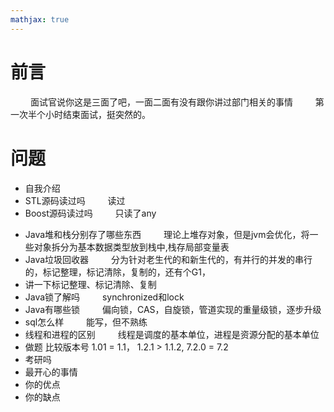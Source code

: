 ```yaml
---
mathjax: true
---
```


# 前言
&emsp;&emsp; 面试官说你这是三面了吧，一面二面有没有跟你讲过部门相关的事情
&emsp;&emsp; 第一次半个小时结束面试，挺突然的。

# 问题
- 自我介绍 
- STL源码读过吗
&emsp;&emsp; 读过
- Boost源码读过吗
&emsp;&emsp; 只读了any
<!--more-->
- Java堆和栈分别存了哪些东西
&emsp;&emsp; 理论上堆存对象，但是jvm会优化，将一些对象拆分为基本数据类型放到栈中,栈存局部变量表
- Java垃圾回收器
&emsp;&emsp; 分为针对老生代的和新生代的，有并行的并发的串行的，标记整理，标记清除，复制的，还有个G1，
- 讲一下标记整理、标记清除、复制
- Java锁了解吗
&emsp;&emsp; synchronized和lock
- Java有哪些锁
&emsp;&emsp; 偏向锁，CAS，自旋锁，管道实现的重量级锁，逐步升级
- sql怎么样
&emsp;&emsp; 能写，但不熟练
- 线程和进程的区别
&emsp;&emsp; 线程是调度的基本单位，进程是资源分配的基本单位
- 做题 比较版本号 1.01 = 1.1， 1.2.1 > 1.1.2,  7.2.0 = 7.2
- 考研吗
- 最开心的事情
- 你的优点
- 你的缺点

